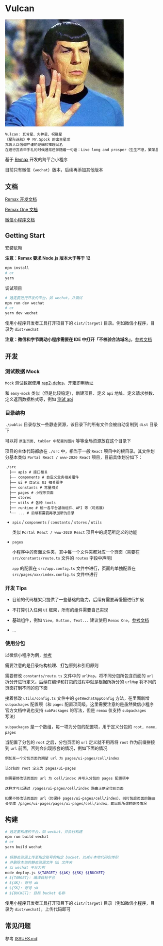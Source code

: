 # Vulcan

![Vulcan](./vulcan.jpg "Live long and prosper")

```bash
Vulcan: 瓦肯星、火神星、祝融星
《星际迷航》中 Mr.Spock 的出生星球
瓦肯人以信仰严谨的逻辑和推理闻名
在进行瓦肯举手礼的时候通常还伴随着一句话：Live long and prosper（生生不息，繁荣昌盛）
```

基于 [Remax](https://github.com/remaxjs/remax) 开发的跨平台小程序

目前只有微信（`wechat`）版本，后续再添加其他版本

## 文档

[Remax 开发文档](https://remaxjs.org/guide/quick-start)

[Remax One 文档](https://remaxjs.org/api/remax-one/components)

[微信小程序文档](https://developers.weixin.qq.com/miniprogram/dev/framework)

## Getting Start

安装依赖

**注意：Remax 要求 Node.js 版本大于等于 12**

```bash
npm install
# or
yarn
```

调试项目

```bash
# 选定要进行开发的平台，如 wechat，并调试
npm run dev wechat
# or
yarn dev wechat
```

使用小程序开发者工具打开项目下的 `dist/[target]` 目录。例如微信小程序，目录为 `dist/wechat`

**注意：微信和字节跳动小程序需要在 IDE 中打开「不校验合法域名」**，[参考文档](https://remaxjs.org/guide/basic/devtools)


## 开发

### 测试数据 Mock

`Mock` 测试数据使用 [rap2-delos](https://github.com/thx/rap2-delos)，开箱即用[地址](http://rap2.taobao.org)

和 `easy-mock` 类似（但是比较稳定），新建项目、定义 `api` 地址、定义请求参数、定义返回数据格式等，例如 [测试 api](http://rap2.taobao.org:38080/app/mock/263489/api/user)

### 目录结构

`./public` 目录存放一些静态资源，该目录下的所有文件会被自动复制到 `dist` 目录下

可以将 `原生页面, tabBar 中配置的图片` 等等全局资源放在这个目录下

项目的主体代码都放在 `./src` 中，相当于一般 `React` 项目中的根目录。其文件划分基本类似 `Portal React / www-2020 React` 项目，目前具体划分如下：

```shell
./src
  ├── apis # 接口相关
  ├── components # 自定义业务相关组件
  ├── ui # 自定义 UI 相关组件
  ├── constants # 常量相关
  ├── pages # 小程序页面
  ├── stores
  ├── utils # 各种 tools
  ├── runtime # 统一各平台基础组件、API 等（可拓展）
  └── ... # 后续有需要再添加新的目录
```

- `apis` / `components` / `constants` / `stores` / `utils`

  类似 `Portal React / www-2020 React` 项目中的规范所定义的功能

- `pages`

  小程序中的页面文件夹，其中每一个文件夹都对应一个页面（需要在 `src/constants/route.ts` 文件的 `routes` 字段中声明）

  `app` 的配置在 `src/app.config.ts` 文件中进行，页面的单独配置在 `src/pages/xxx/index.config.ts` 文件中进行

### 开发 Tips

- 目前的代码框架只提供了一些基础的能力，后续有需要再慢慢进行扩展

- 不打算引入任何 `UI` 框架，所有的组件需要自己实现

- 基础组件，例如 `View, Button, Text...` 建议使用 `Remax One`，[参考文档](https://remaxjs.org/api/remax-one/components)

- ...

### 使用分包

以微信小程序为例，[参考](https://developers.weixin.qq.com/miniprogram/dev/framework/subpackages/basic.html)

需要注意的是目录结构梳理、打包原则和引用原则

需要修改 `constants/route.ts` 文件中的 `urlMap`，将不同分包所包含页面的 `url` 拆分开进行定义，后续在编译和打包的过程中就是根据所拆分的 `urlMap` 将不同的页面打到不同的包下面

接着修改 `utils/config.ts` 文件中的 `getWechatAppConfig` 方法，在里面新增 `subpackages` 配置项（和 `pages` 配置项同级。这里需要注意的是虽然微信小程序官方文档中说也支持 `subPackages` 的写法，但是 `remax` 仅支持 `subpackages` 写法）

`subpackages` 是一个数组，每一项为分包的配置项，用于定义分包的 `root, name, pages`

当配置了分包的 `root` 之后，分包页面的 `url` 定义就不用再将 `root` 作为前缀拼接到 `url` 前面，否则会出现嵌套的情况，例如下面的情况


```
例如某一个分包页面的期望 url 为 pages/ui-pages/cell/index

该分包的 root 定义为 pages/ui-pages

则需要修改该页面的 url 为 cell/index 并写入分包的 pages 配置项中

这样才可以通过 /pages/ui-pages/cell/index 路由正确定位到页面

如果不修改该页面的 url（仍保持 pages/ui-pages/cell/index），则打包后页面的路由会变成 /pages/ui-pages/pages/ui-pages/cell/index，即出现所谓的嵌套情况
```

## 构建

```bash
# 选定要构建的平台，如 wechat，并执行构建
npm run build wechat
# or
yarn build wechat

# 将静态资源上传至指定账号的指定 bucket，以减小本地代码包体积
# 并删除本地的静态资源文件 && 文件夹
# 以 wechat 平台为例
node deploy.js ${TARGET} ${AK} ${SK} ${BUCKET}
# ${TARGET}: 编译目标平台
# ${AK}: 账号 ak
# ${SK}: 账号 sk
# ${BUCKET}: 目标 bucket 名称
```

使用小程序开发者工具打开项目下的 `dist/[target]` 目录（例如微信小程序，目录为 `dist/wechat`），上传代码即可

## 常见问题

参考 [ISSUES.md](./ISSUES.md)
